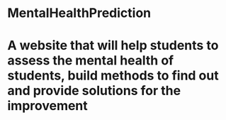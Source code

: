 # MentalHealthPrediction
# A website that will help students to assess the mental health of students, build methods to find out and provide solutions for the improvement 
